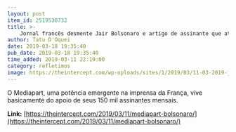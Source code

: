 ```yaml
---
layout: post
item_id: 2519530732
title: >-
    Jornal francês desmente Jair Bolsonaro e artigo de assinante que ataca jornalista do Estadão
author: Tatu D'Oquei
date: 2019-03-18 19:35:40
pub_date: 2019-03-18 19:35:40
time_added: 2019-03-11 22:19:00
category: refletimos
image: https://theintercept.com/wp-uploads/sites/1/2019/03/11-03-2019-jair-twitter-1552337688.jpg
---
```


O Mediapart, uma potência emergente na imprensa da França, vive basicamente do apoio de seus 150 mil assinantes mensais.

**Link:** [https://theintercept.com/2019/03/11/mediapart-bolsonaro/](https://theintercept.com/2019/03/11/mediapart-bolsonaro/)

